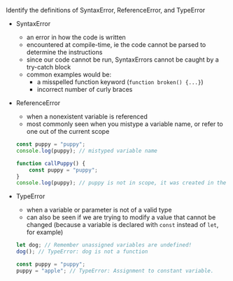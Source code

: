 Identify the definitions of SyntaxError, ReferenceError, and TypeError
- SyntaxError
    - an error in how the code is written
    - encountered at compile-time, ie the code cannot be parsed to determine the instructions
    - since our code cannot be run, SyntaxErrors cannot be caught by a try-catch block
    - common examples would be:
        - a misspelled function keyword (`function broken() {...}`)
        - incorrect number of curly braces
- ReferenceError
    - when a nonexistent variable is referenced
    - most commonly seen when you mistype a variable name, or refer to one out of the current scope
    ```javascript
    const puppy = "puppy";
    console.log(puppy); // mistyped variable name
    ```

    ```javascript
    function callPuppy() {
        const puppy = "puppy";
    }
    console.log(puppy); // puppy is not in scope, it was created in the callPuppy function
    ```
- TypeError
    - when a variable or parameter is not of a valid type
    - can also be seen if we are trying to modify a value that cannot be changed (because a variable is declared with `const` instead of `let`, for example)
    ```javascript
    let dog; // Remember unassigned variables are undefined!
    dog(); // TypeError: dog is not a function

    const puppy = "puppy";
    puppy = "apple"; // TypeError: Assignment to constant variable.
    ```


